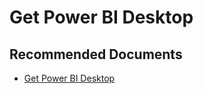   <properties
	pageTitle="install and configure power bi desktop"
	description="install and configure power bi desktop"
	service="microsoft.PowerBIDedicated"
	resource="capacities"
	authors="pjfreitas"
	ms.author="pfreitas"	
	displayOrder="820"
	selfHelpType="generic"
	supportTopicIds="32628111"
	productPesIds="16334"
	cloudEnvironments="public, MoonCake, fairfax" 
	articleId="87813b92-2e96-83c9-87ad-e299da3c9091"
/>

# Get Power BI Desktop

## **Recommended Documents**

* [Get Power BI Desktop](https://docs.microsoft.com/power-bi/desktop-get-the-desktop)
